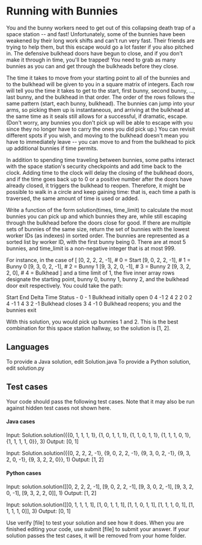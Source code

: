 # Running with Bunnies

You and the bunny workers need to get out of this collapsing death trap of a space station -- and fast! Unfortunately, some of the bunnies have been weakened by their long work shifts and
can't run very fast. Their friends are trying to help them, but this escape would go a lot faster if you also pitched in. The defensive bulkhead doors have begun to close, and if you
don't make it through in time, you'll be trapped! You need to grab as many bunnies as you can and get through the bulkheads before they close.

The time it takes to move from your starting point to all of the bunnies and to the bulkhead will be given to you in a square matrix of integers. Each row will tell you the time it takes to
get to the start, first bunny, second bunny, ..., last bunny, and the bulkhead in that order. The order of the rows follows the same pattern (start, each bunny, bulkhead). The bunnies can
jump into your arms, so picking them up is instantaneous, and arriving at the bulkhead at the same time as it seals still allows for a successful, if dramatic, escape. (Don't worry, any
bunnies you don't pick up will be able to escape with you since they no longer have to carry the ones you did pick up.) You can revisit different spots if you wish, and moving to the
bulkhead doesn't mean you have to immediately leave -- you can move to and from the bulkhead to pick up additional bunnies if time permits.

In addition to spending time traveling between bunnies, some paths interact with the space station's security checkpoints and add time back to the clock. Adding time to the clock will
delay the closing of the bulkhead doors, and if the time goes back up to 0 or a positive number after the doors have already closed, it triggers the bulkhead to reopen. Therefore, it might be
possible to walk in a circle and keep gaining time: that is, each time a path is traversed, the same amount of time is used or added.

Write a function of the form solution(times, time_limit) to calculate the most bunnies you can pick up and which bunnies they are, while still escaping through the bulkhead before the doors
close for good. If there are multiple sets of bunnies of the same size, return the set of bunnies with the lowest worker IDs (as indexes) in sorted order. The bunnies are represented as a
sorted list by worker ID, with the first bunny being 0. There are at most 5 bunnies, and time_limit is a non-negative integer that is at most 999.

For instance, in the case of
[
[0, 2, 2, 2, -1], # 0 = Start
[9, 0, 2, 2, -1], # 1 = Bunny 0
[9, 3, 0, 2, -1], # 2 = Bunny 1
[9, 3, 2, 0, -1], # 3 = Bunny 2
[9, 3, 2, 2, 0], # 4 = Bulkhead
]
and a time limit of 1, the five inner array rows designate the starting point, bunny 0, bunny 1, bunny 2, and the bulkhead door exit respectively. You could take the path:

Start End Delta Time Status - 0 - 1 Bulkhead initially open
0 4 -1 2
4 2 2 0
2 4 -1 1
4 3 2 -1 Bulkhead closes
3 4 -1 0 Bulkhead reopens; you and the bunnies exit

With this solution, you would pick up bunnies 1 and 2. This is the best combination for this space station hallway, so the solution is [1, 2].

## Languages

To provide a Java solution, edit Solution.java
To provide a Python solution, edit solution.py

## Test cases

Your code should pass the following test cases.
Note that it may also be run against hidden test cases not shown here.

#### Java cases

Input:
Solution.solution({{0, 1, 1, 1, 1}, {1, 0, 1, 1, 1}, {1, 1, 0, 1, 1}, {1, 1, 1, 0, 1}, {1, 1, 1, 1, 0}}, 3)
Output:
[0, 1]

Input:
Solution.solution({{0, 2, 2, 2, -1}, {9, 0, 2, 2, -1}, {9, 3, 0, 2, -1}, {9, 3, 2, 0, -1}, {9, 3, 2, 2, 0}}, 1)
Output:
[1, 2]

#### Python cases

Input:
solution.solution([[0, 2, 2, 2, -1], [9, 0, 2, 2, -1], [9, 3, 0, 2, -1], [9, 3, 2, 0, -1], [9, 3, 2, 2, 0]], 1)
Output:
[1, 2]

Input:
solution.solution([[0, 1, 1, 1, 1], [1, 0, 1, 1, 1], [1, 1, 0, 1, 1], [1, 1, 1, 0, 1], [1, 1, 1, 1, 0]], 3)
Output:
[0, 1]

Use verify [file] to test your solution and see how it does. When you are finished editing your code, use submit [file] to submit your answer. If your solution passes the test cases,
it will be removed from your home folder.
